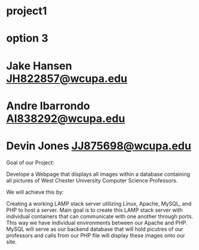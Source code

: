 # project1
# option 3

# Jake Hansen  JH822857@wcupa.edu
# Andre Ibarrondo  AI838292@wcupa.edu
# Devin Jones   JJ875698@wcupa.edu


Goal of our Project:

Develope a Webpage that displays all images within a database containing all pictures of 
West Chester University Computer Science Professors.

We will achieve this by:

Creating a working LAMP stack server utilizing Linux, Apache, MySQL, and PHP to host a server.
Main goal is to create this LAMP stack server with individual containers that can communicate with one another through ports.
This way we have individual environments between our Apache and PHP.
MySQL will serve as our backend database that will hold picutres of our professors and calls from our PHP file will display
these images onto our site.
